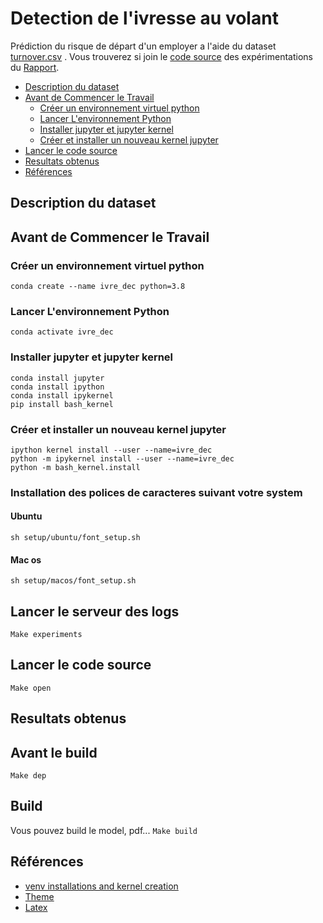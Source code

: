 # Detection de l'ivresse au volant
Prédiction du risque de départ d'un employer a l'aide du dataset [turnover.csv](./datasets/DonneesTestSymptomatiqueDRE_A2012.xlsx) . Vous trouverez si join le [code source](./TP_MAP6009.ipynb) des expérimentations du [Rapport](./rappot/main.tex).

- [Description du dataset](#description-du-dataset)
- [Avant de Commencer le Travail](#avant-de-commencer-le-travail)
    - [Créer un environnement virtuel python](#creer-un-environnement-virtuel-pythoncreer-)
    - [Lancer L'environnement Python](#lancer-lenvironnement-python)
    - [Installer jupyter et jupyter kernel](#installer-jupyter-et-jupyter-kernel)
    - [Créer et installer un nouveau kernel jupyter](#creer-et-installer-un-nouveau-kernel-jupyter)
- [Lancer le code source](#lancer-le-code-source)
- [Resultats obtenus](#resultats-obtenus)
- [Références](#references)
## Description du dataset

## Avant de Commencer le Travail
### Créer un environnement virtuel python
`conda create --name ivre_dec python=3.8`
### Lancer L'environnement Python 
`conda activate ivre_dec`
### Installer jupyter et jupyter kernel
```
conda install jupyter
conda install ipython
conda install ipykernel
pip install bash_kernel
```
### Créer et installer un nouveau kernel jupyter 
```
ipython kernel install --user --name=ivre_dec
python -m ipykernel install --user --name=ivre_dec
python -m bash_kernel.install
```
### Installation des polices de caracteres suivant votre system
#### Ubuntu  
`sh setup/ubuntu/font_setup.sh`
#### Mac os
`sh setup/macos/font_setup.sh` 
## Lancer le serveur des logs
`Make experiments`
## Lancer le code source
`Make open`
## Resultats obtenus
## Avant le build
`Make dep`
## Build
Vous pouvez build le model, pdf...
`Make build`
## Références
* [venv installations and kernel creation](https://medium.com/@WamiqRaza/how-to-create-virtual-environment-jupyter-kernel-python-6836b50f4bf4)
* [Theme](./theme/AdobeColor-My%20Color%20Theme-3.jpeg)
* [Latex](https://guides.nyu.edu/LaTeX/installation)